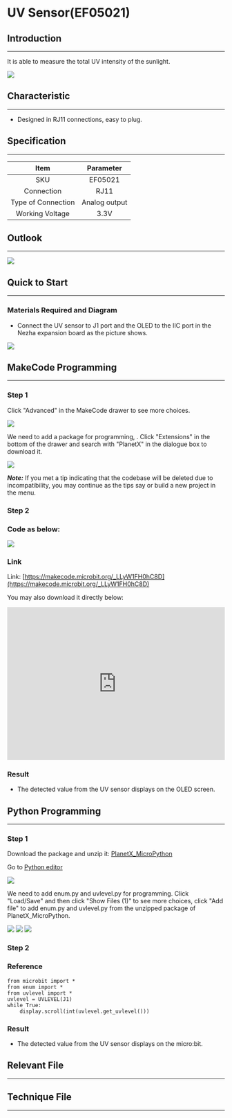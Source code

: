 # UV Sensor(EF05021)

## Introduction
---
It is able to measure the total UV intensity of the sunlight.

![](./images/05021_01.png)

## Characteristic
---

- Designed in RJ11 connections, easy to plug.

## Specification
---

Item | Parameter 
:-: | :-: 
SKU|EF05021
Connection|RJ11
Type of Connection|Analog output
Working Voltage|3.3V


## Outlook
---


![](./images/05021_02.png)


## Quick to Start
---

### Materials Required and Diagram

- Connect the UV sensor to J1 port and the OLED to the IIC port in the Nezha expansion board as the picture shows.


![](./images/05021_03.png)

## MakeCode Programming
---

### Step 1

Click "Advanced" in the MakeCode drawer to see more choices.

![](./images/05001_04.png)

We need to add a package for programming, . Click "Extensions" in the bottom of the drawer and search with "PlanetX" in the dialogue box to download it. 

![](./images/05001_05.png)

***Note:*** If you met a tip indicating that the codebase will be deleted due to incompatibility, you may continue as the tips say or build a new project in the menu. 

### Step 2

### Code as below:

![](./images/05021_06.png)


### Link
Link: [https://makecode.microbit.org/_LLyW1FH0hC8D](https://makecode.microbit.org/_LLyW1FH0hC8D)

You may also download it directly below: 

<div style="position:relative;height:0;padding-bottom:70%;overflow:hidden;"><iframe style="position:absolute;top:0;left:0;width:100%;height:100%;" src="https://makecode.microbit.org/#pub:_LLyW1FH0hC8D" frameborder="0" sandbox="allow-popups allow-forms allow-scripts allow-same-origin"></iframe></div>  


### Result
- The detected value from the UV sensor displays on the OLED screen. 

## Python Programming 
---

### Step 1

Download the package and unzip it: [PlanetX_MicroPython](https://github.com/lionyhw/PlanetX_MicroPython/archive/master.zip)

Go to  [Python editor](https://python.microbit.org/v/2.0)

![](./images/05001_07.png)

We need to add enum.py and uvlevel.py for programming. Click "Load/Save" and then click "Show Files (1)" to see more choices, click "Add file" to add enum.py and uvlevel.py from the unzipped package of PlanetX_MicroPython. 

![](./images/05001_08.png)
![](./images/05001_09.png)
![](./images/05021_10.png)

### Step 2

### Reference

```
from microbit import *
from enum import *
from uvlevel import *
uvlevel = UVLEVEL(J1)
while True:
    display.scroll(int(uvlevel.get_uvlevel()))
```


### Result
- The detected value from the UV sensor displays on the micro:bit. 

## Relevant File
---

## Technique File
---
